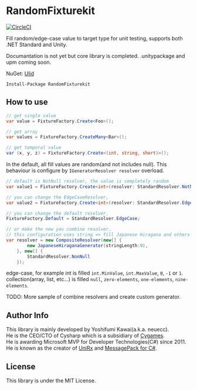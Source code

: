 RandomFixturekit
===
[![CircleCI](https://circleci.com/gh/Cysharp/RandomFixturekit.svg?style=svg)](https://circleci.com/gh/Cysharp/RandomFixturekit)

Fill random/edge-case value to target type for unit testing, supports both .NET Standard and Unity.

Documantation is not yet but core library is completed. .unitypackage and upm coming soon.

NuGet: [Ulid](https://www.nuget.org/packages/RandomFixturekit)

```
Install-Package RandomFixturekit
```

How to use
---

```csharp
// get single value
var value = FixtureFactory.Create<Foo>();

// get array
var values = FixtureFactory.CreateMany<Bar>();

// get temporal value
var (x, y, z) = FixtureFactory.Create<(int, string, short)>();
```

In the default, all fill values are random(and not includes null). This behaviour is configure by `IGeneratorResolver resolver` overload.

```csharp
// default is NotNull resolver, the value is completely random
var value1 = FixtureFactory.Create<int>(resolver: StandardResolver.NotNull);

// you can change the EdgeCaseResolver, 
var value2 = FixtureFactory.Create<int>(resolver: StandardResolver.EdgeCase);

// you can change the default resolver.
FixtureFactory.Default = StandardResolver.EdgeCase;

// or make the new you combine resolver.
// this configuration uses string => fill Japanese Hiragana and others as NonNullResolver
var resolver = new CompositeResolver(new[] {
        new JapaneseHiraganaGenerator(stringLength:9),
    }, new[] {
        StandardResolver.NonNull
    });
```

edge-case, for example int is filled `int.MinValue`, `int.MaxValue`, `0`, `-1` or `1`. collection(array, list, etc...) is filled `null`, `zero-elements`, `one-elements`, `nine-elements`.

TODO: More sample of combine resolvers and create custom generator.

Author Info
---
This library is mainly developed by Yoshifumi Kawai(a.k.a. neuecc).  
He is the CEO/CTO of Cysharp which is a subsidiary of [Cygames](https://www.cygames.co.jp/en/).  
He is awarding Microsoft MVP for Developer Technologies(C#) since 2011.  
He is known as the creator of [UniRx](https://github.com/neuecc/UniRx/) and [MessagePack for C#](https://github.com/neuecc/MessagePack-CSharp/).

License
---
This library is under the MIT License.
